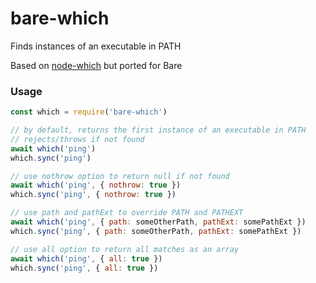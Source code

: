 # bare-which
Finds instances of an executable in PATH

Based on [node-which](https://github.com/npm/node-which) but ported for Bare

### Usage
```js
const which = require('bare-which')

// by default, returns the first instance of an executable in PATH
// rejects/throws if not found
await which('ping')
which.sync('ping')

// use nothrow option to return null if not found
await which('ping', { nothrow: true })
which.sync('ping', { nothrow: true })

// use path and pathExt to override PATH and PATHEXT
await which('ping', { path: someOtherPath, pathExt: somePathExt })
which.sync('ping', { path: someOtherPath, pathExt: somePathExt })

// use all option to return all matches as an array
await which('ping', { all: true })
which.sync('ping', { all: true })
```
